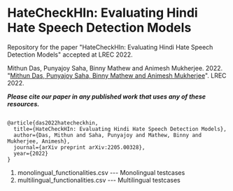 # HateCheckHIn: Evaluating Hindi Hate Speech Detection Models

Repository for the paper "HateCheckHIn: Evaluating Hindi Hate Speech Detection Models" accepted at LREC 2022.


Mithun Das, Punyajoy Saha, Binny Mathew and Animesh Mukherjee. 2022. "[Mithun Das, Punyajoy Saha, Binny Mathew and Animesh Mukherjee](https://arxiv.org/ftp/arxiv/papers/2205/2205.00328.pdf)". LREC 2022.

***Please cite our paper in any published work that uses any of these resources.***

~~~

@article{das2022hatecheckhin,
  title={HateCheckHIn: Evaluating Hindi Hate Speech Detection Models},
  author={Das, Mithun and Saha, Punyajoy and Mathew, Binny and Mukherjee, Animesh},
  journal={arXiv preprint arXiv:2205.00328},
  year={2022}
}

~~~


1. monolingual_functionalities.csv  --- Monolingual testcases
2. multilingual_functionalities.csv  --- Multilingual testcases
